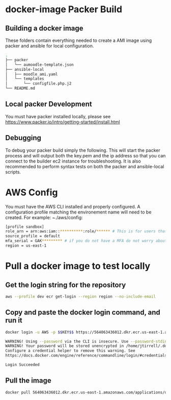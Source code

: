 # docker-image Packer Build

## Building a docker image
These folders contain everything needed to create a AMI image using packer and ansible for local configuration.


```bash
.
├── packer
│   └── aumoodle-template.json
├── ansible-local
│   ├── moodle_ami.yaml
│   └── templates
│       └── configfile.php.j2
└── README.md

```

## Local packer Development

You must have packer installed locally, please see https://www.packer.io/intro/getting-started/install.html

## Debugging

To debug your packer build simply the following. This will start the packer process and will output both the key.pem and the ip address so that you can connect to the builder ec2 instance for troubleshooting. It is also recommended to perform syntax tests on both the packer and ansible-local scripts.

# AWS Config

You must have the AWS CLI installed and properly configured. A configuration profile matching the environement name will need to be created. For example:
~./aws/config:
```bash
[profile sandbox]
role_arn = arn:aws:iam::**********:role/****** # This is for users that are switching roles
source_profile = default
mfa_serial = GAK********* # if you do not have a MFA do not worry about this
region = us-east-1
```

# Pull a docker image to test locally

## Get the login string for the repository
```bash
aws --profile dev ecr get-login --region region --no-include-email
```

## Copy and paste the docker login command, and run it
```bash
docker login -u AWS -p $$KEY$$ https://564063436012.dkr.ecr.us-east-1.amazonaws.com

WARNING! Using --password via the CLI is insecure. Use --password-stdin.
WARNING! Your password will be stored unencrypted in /home/jtirrell/.docker/config.json.
Configure a credential helper to remove this warning. See
https://docs.docker.com/engine/reference/commandline/login/#credentials-store

Login Succeeded

```

## Pull the image
```bash
docker pull 564063436012.dkr.ecr.us-east-1.amazonaws.com/applications/dev/ecr/sample-app:latest
```